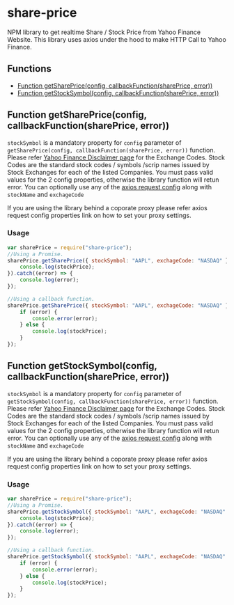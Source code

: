 # share-price
NPM library to get realtime Share / Stock Price from Yahoo Finance Website. This library uses axios under the hood to make HTTP Call to Yahoo Finance. 

## Functions

  - [Function getSharePrice(config, callbackFunction(sharePrice, error))](#function-getsharepriceconfig-callbackfunctionshareprice-error)
  - [Function getStockSymbol(config, callbackFunction(sharePrice, error))](#function-getstocksymbolconfig-callbackfunctionshareprice-error)

## Function getSharePrice(config, callbackFunction(sharePrice, error))

`stockSymbol` is a mandatory property for `config` parameter of `getSharePrice(config, callbackFunction(sharePrice, error))` function. Please refer [Yahoo Finance Disclaimer page](https://www.google.com/googlefinance/disclaimer/) for the Exchange Codes. Stock Codes are the standard stock codes / symbols /scrip names issued by Stock Exchanges for each of the listed Companies. You must pass valid values for the 2 config properties, otherwise the library function will retun error.
You can optionally use any of the [axios request config](https://www.npmjs.com/package/axios#request-config) along with `stockName` and `exchageCode`

If you are using the library behind a coporate proxy please refer axios request config properties link on how to set your proxy settings.

### Usage
```js
var sharePrice = require("share-price");
//Using a Promise.
sharePrice.getSharePrice({ stockSymbol: "AAPL", exchageCode: "NASDAQ" }).then(function(stockPrice) {
    console.log(stockPrice);
}).catch((error) => {
    console.log(error);
});

//Using a callback function.
sharePrice.getSharePrice({ stockSymbol: "AAPL", exchageCode: "NASDAQ" }, function(stockPrice, error) {
    if (error) {
        console.error(error);
    } else {
        console.log(stockPrice);
    }
});
```

## Function getStockSymbol(config, callbackFunction(sharePrice, error))

`stockSymbol` is a mandatory property for `config` parameter of `getStockSymbol(config, callbackFunction(sharePrice, error))` function. Please refer [Yahoo Finance Disclaimer page](https://www.google.com/googlefinance/disclaimer/) for the Exchange Codes. Stock Codes are the standard stock codes / symbols /scrip names issued by Stock Exchanges for each of the listed Companies. You must pass valid values for the 2 config properties, otherwise the library function will retun error.
You can optionally use any of the [axios request config](https://www.npmjs.com/package/axios#request-config) along with `stockName` and `exchageCode`

If you are using the library behind a coporate proxy please refer axios request config properties link on how to set your proxy settings.

### Usage
```js
var sharePrice = require("share-price");
//Using a Promise.
sharePrice.getStockSymbol({ stockSymbol: "AAPL", exchageCode: "NASDAQ" }).then(function(stockPrice) {
    console.log(stockPrice);
}).catch((error) => {
    console.log(error);
});

//Using a callback function.
sharePrice.getStockSymbol({ stockSymbol: "AAPL", exchageCode: "NASDAQ" }, function(stockPrice, error) {
    if (error) {
        console.error(error);
    } else {
        console.log(stockPrice);
    }
});
```


